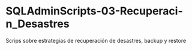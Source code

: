 # SQLAdminScripts-03-Recuperaci-n_Desastres
Scrips sobre estrategias de recuperación de desastres, backup y restore
